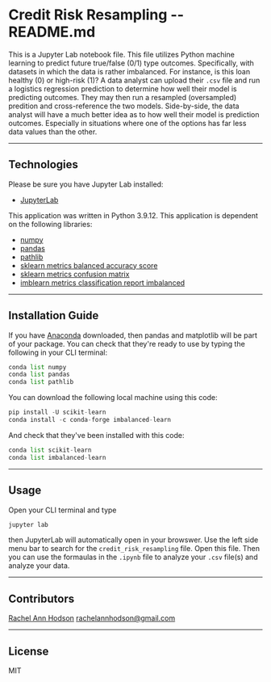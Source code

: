 # Credit Risk Resampling -- README.md

This is a Jupyter Lab notebook file. This file utilizes Python machine learning to predict future true/false (0/1) type outcomes. Specifically, with datasets in which the data is rather imbalanced. For instance, is this loan healthy (0) or high-risk (1)? A data analyst can upload their `.csv` file and run a logistics regression prediction to determine how well their model is predicting outcomes. They may then run a resampled (oversampled) predition and cross-reference the two models. Side-by-side, the data analyst will have a much better idea as to how well their model is prediction outcomes. Especially in situations where one of the options has far less data values than the other.

---

## Technologies

Please be sure you have Jupyter Lab installed:

* [JupyterLab](https://jupyter.org/)

This application was written in Python 3.9.12. This application is dependent on the following libraries:

* [numpy](https://numpy.org/)
* [pandas](https://pandas.pydata.org/)
* [pathlib](https://docs.python.org/3/library/pathlib.html)
* [sklearn metrics balanced accuracy score](https://scikit-learn.org/stable/modules/generated/sklearn.metrics.balanced_accuracy_score.html)
* [sklearn metrics confusion matrix](https://scikit-learn.org/stable/modules/generated/sklearn.metrics.confusion_matrix.html)
* [imblearn metrics classification report imbalanced](https://imbalanced-learn.org/dev/references/generated/imblearn.metrics.classification_report_imbalanced.html)

---

## Installation Guide

If you have [Anaconda](https://www.anaconda.com/products/distribution) downloaded, then pandas and matplotlib will be part of your package. You can check that they're ready to use by typing the following in your CLI terminal:

```python
conda list numpy
conda list pandas
conda list pathlib
```

You can download the following local machine using this code:
```python
pip install -U scikit-learn
conda install -c conda-forge imbalanced-learn
```

And check that they've been installed with this code:
```python
conda list scikit-learn
conda list imbalanced-learn
```

---

## Usage

Open your CLI terminal and type
```python
jupyter lab
```
then JupyterLab will automatically open in your browswer. Use the left side menu bar to search for the `credit_risk_resampling` file. Open this file. Then you can use the formaulas in the `.ipynb` file to analyze your `.csv` file(s) and analyze your data.

---

## Contributors

[Rachel Ann Hodson](https://www.linkedin.com/in/rachelannhodson/)
rachelannhodson@gmail.com

---

## License

MIT